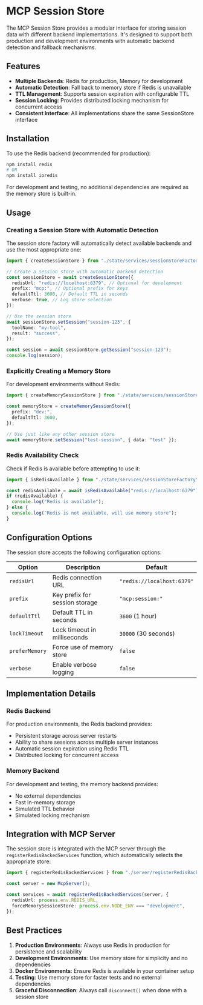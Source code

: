 # MCP Session Store

The MCP Session Store provides a modular interface for storing session data with different backend implementations. It's designed to support both production and development environments with automatic backend detection and fallback mechanisms.

## Features

- **Multiple Backends**: Redis for production, Memory for development
- **Automatic Detection**: Fall back to memory store if Redis is unavailable
- **TTL Management**: Supports session expiration with configurable TTL
- **Session Locking**: Provides distributed locking mechanism for concurrent access
- **Consistent Interface**: All implementations share the same SessionStore interface

## Installation

To use the Redis backend (recommended for production):

```bash
npm install redis
# OR
npm install ioredis
```

For development and testing, no additional dependencies are required as the memory store is built-in.

## Usage

### Creating a Session Store with Automatic Detection

The session store factory will automatically detect available backends and use the most appropriate one:

```typescript
import { createSessionStore } from "./state/services/sessionStoreFactory";

// Create a session store with automatic backend detection
const sessionStore = await createSessionStore({
  redisUrl: "redis://localhost:6379", // Optional for development
  prefix: "mcp:", // Optional prefix for keys
  defaultTtl: 3600, // Default TTL in seconds
  verbose: true, // Log store selection
});

// Use the session store
await sessionStore.setSession("session-123", {
  toolName: "my-tool",
  result: "success",
});

const session = await sessionStore.getSession("session-123");
console.log(session);
```

### Explicitly Creating a Memory Store

For development environments without Redis:

```typescript
import { createMemorySessionStore } from "./state/services/sessionStoreFactory";

const memoryStore = createMemorySessionStore({
  prefix: "dev:",
  defaultTtl: 3600,
});

// Use just like any other session store
await memoryStore.setSession("test-session", { data: "test" });
```

### Redis Availability Check

Check if Redis is available before attempting to use it:

```typescript
import { isRedisAvailable } from "./state/services/sessionStoreFactory";

const redisAvailable = await isRedisAvailable("redis://localhost:6379");
if (redisAvailable) {
  console.log("Redis is available");
} else {
  console.log("Redis is not available, will use memory store");
}
```

## Configuration Options

The session store accepts the following configuration options:

| Option         | Description                    | Default                    |
| -------------- | ------------------------------ | -------------------------- |
| `redisUrl`     | Redis connection URL           | `"redis://localhost:6379"` |
| `prefix`       | Key prefix for session storage | `"mcp:session:"`           |
| `defaultTtl`   | Default TTL in seconds         | `3600` (1 hour)            |
| `lockTimeout`  | Lock timeout in milliseconds   | `30000` (30 seconds)       |
| `preferMemory` | Force use of memory store      | `false`                    |
| `verbose`      | Enable verbose logging         | `false`                    |

## Implementation Details

### Redis Backend

For production environments, the Redis backend provides:

- Persistent storage across server restarts
- Ability to share sessions across multiple server instances
- Automatic session expiration using Redis TTL
- Distributed locking for concurrent access

### Memory Backend

For development and testing, the memory backend provides:

- No external dependencies
- Fast in-memory storage
- Simulated TTL behavior
- Simulated locking mechanism

## Integration with MCP Server

The session store is integrated with the MCP server through the `registerRedisBackedServices` function, which automatically selects the appropriate store:

```typescript
import { registerRedisBackedServices } from "./server/registerRedisBackedServices.js";

const server = new McpServer();

const services = await registerRedisBackedServices(server, {
  redisUrl: process.env.REDIS_URL,
  forceMemorySessionStore: process.env.NODE_ENV === "development",
});
```

## Best Practices

1. **Production Environments**: Always use Redis in production for persistence and scalability
2. **Development Environments**: Use memory store for simplicity and no dependencies
3. **Docker Environments**: Ensure Redis is available in your container setup
4. **Testing**: Use memory store for faster tests and no external dependencies
5. **Graceful Disconnection**: Always call `disconnect()` when done with a session store
